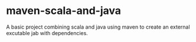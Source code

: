 # maven-scala-and-java
A basic project combining scala and java using maven to create an external excutable jab with dependencies.
